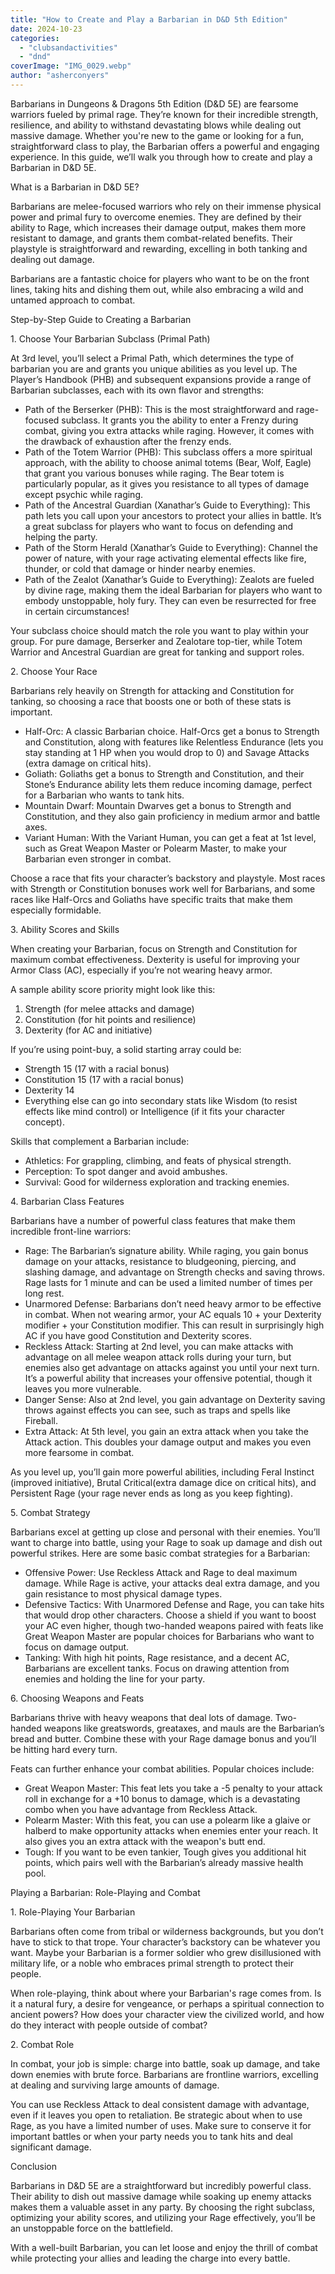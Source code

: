 ```yaml
---
title: "How to Create and Play a Barbarian in D&D 5th Edition"
date: 2024-10-23
categories: 
  - "clubsandactivities"
  - "dnd"
coverImage: "IMG_0029.webp"
author: "asherconyers"
---
```


Barbarians in Dungeons & Dragons 5th Edition (D&D 5E) are fearsome warriors fueled by primal rage. They’re known for their incredible strength, resilience, and ability to withstand devastating blows while dealing out massive damage. Whether you're new to the game or looking for a fun, straightforward class to play, the Barbarian offers a powerful and engaging experience. In this guide, we’ll walk you through how to create and play a Barbarian in D&D 5E.

What is a Barbarian in D&D 5E?

Barbarians are melee-focused warriors who rely on their immense physical power and primal fury to overcome enemies. They are defined by their ability to Rage, which increases their damage output, makes them more resistant to damage, and grants them combat-related benefits. Their playstyle is straightforward and rewarding, excelling in both tanking and dealing out damage.

Barbarians are a fantastic choice for players who want to be on the front lines, taking hits and dishing them out, while also embracing a wild and untamed approach to combat.

Step-by-Step Guide to Creating a Barbarian

1\. Choose Your Barbarian Subclass (Primal Path)

At 3rd level, you’ll select a Primal Path, which determines the type of barbarian you are and grants you unique abilities as you level up. The Player’s Handbook (PHB) and subsequent expansions provide a range of Barbarian subclasses, each with its own flavor and strengths:

- Path of the Berserker (PHB): This is the most straightforward and rage-focused subclass. It grants you the ability to enter a Frenzy during combat, giving you extra attacks while raging. However, it comes with the drawback of exhaustion after the frenzy ends.
- Path of the Totem Warrior (PHB): This subclass offers a more spiritual approach, with the ability to choose animal totems (Bear, Wolf, Eagle) that grant you various bonuses while raging. The Bear totem is particularly popular, as it gives you resistance to all types of damage except psychic while raging.
- Path of the Ancestral Guardian (Xanathar’s Guide to Everything): This path lets you call upon your ancestors to protect your allies in battle. It’s a great subclass for players who want to focus on defending and helping the party.
- Path of the Storm Herald (Xanathar’s Guide to Everything): Channel the power of nature, with your rage activating elemental effects like fire, thunder, or cold that damage or hinder nearby enemies.
- Path of the Zealot (Xanathar’s Guide to Everything): Zealots are fueled by divine rage, making them the ideal Barbarian for players who want to embody unstoppable, holy fury. They can even be resurrected for free in certain circumstances!

Your subclass choice should match the role you want to play within your group. For pure damage, Berserker and Zealotare top-tier, while Totem Warrior and Ancestral Guardian are great for tanking and support roles.

2\. Choose Your Race

Barbarians rely heavily on Strength for attacking and Constitution for tanking, so choosing a race that boosts one or both of these stats is important.

- Half-Orc: A classic Barbarian choice. Half-Orcs get a bonus to Strength and Constitution, along with features like Relentless Endurance (lets you stay standing at 1 HP when you would drop to 0) and Savage Attacks (extra damage on critical hits).
- Goliath: Goliaths get a bonus to Strength and Constitution, and their Stone’s Endurance ability lets them reduce incoming damage, perfect for a Barbarian who wants to tank hits.
- Mountain Dwarf: Mountain Dwarves get a bonus to Strength and Constitution, and they also gain proficiency in medium armor and battle axes.
- Variant Human: With the Variant Human, you can get a feat at 1st level, such as Great Weapon Master or Polearm Master, to make your Barbarian even stronger in combat.

Choose a race that fits your character’s backstory and playstyle. Most races with Strength or Constitution bonuses work well for Barbarians, and some races like Half-Orcs and Goliaths have specific traits that make them especially formidable.

3\. Ability Scores and Skills

When creating your Barbarian, focus on Strength and Constitution for maximum combat effectiveness. Dexterity is useful for improving your Armor Class (AC), especially if you’re not wearing heavy armor.

A sample ability score priority might look like this:

1. Strength (for melee attacks and damage)
2. Constitution (for hit points and resilience)
3. Dexterity (for AC and initiative)

If you’re using point-buy, a solid starting array could be:

- Strength 15 (17 with a racial bonus)
- Constitution 15 (17 with a racial bonus)
- Dexterity 14
- Everything else can go into secondary stats like Wisdom (to resist effects like mind control) or Intelligence (if it fits your character concept).

Skills that complement a Barbarian include:

- Athletics: For grappling, climbing, and feats of physical strength.
- Perception: To spot danger and avoid ambushes.
- Survival: Good for wilderness exploration and tracking enemies.

4\. Barbarian Class Features

Barbarians have a number of powerful class features that make them incredible front-line warriors:

- Rage: The Barbarian’s signature ability. While raging, you gain bonus damage on your attacks, resistance to bludgeoning, piercing, and slashing damage, and advantage on Strength checks and saving throws. Rage lasts for 1 minute and can be used a limited number of times per long rest.
- Unarmored Defense: Barbarians don’t need heavy armor to be effective in combat. When not wearing armor, your AC equals 10 + your Dexterity modifier + your Constitution modifier. This can result in surprisingly high AC if you have good Constitution and Dexterity scores.
- Reckless Attack: Starting at 2nd level, you can make attacks with advantage on all melee weapon attack rolls during your turn, but enemies also get advantage on attacks against you until your next turn. It’s a powerful ability that increases your offensive potential, though it leaves you more vulnerable.
- Danger Sense: Also at 2nd level, you gain advantage on Dexterity saving throws against effects you can see, such as traps and spells like Fireball.
- Extra Attack: At 5th level, you gain an extra attack when you take the Attack action. This doubles your damage output and makes you even more fearsome in combat.

As you level up, you’ll gain more powerful abilities, including Feral Instinct (improved initiative), Brutal Critical(extra damage dice on critical hits), and Persistent Rage (your rage never ends as long as you keep fighting).

5\. Combat Strategy

Barbarians excel at getting up close and personal with their enemies. You’ll want to charge into battle, using your Rage to soak up damage and dish out powerful strikes. Here are some basic combat strategies for a Barbarian:

- Offensive Power: Use Reckless Attack and Rage to deal maximum damage. While Rage is active, your attacks deal extra damage, and you gain resistance to most physical damage types.
- Defensive Tactics: With Unarmored Defense and Rage, you can take hits that would drop other characters. Choose a shield if you want to boost your AC even higher, though two-handed weapons paired with feats like Great Weapon Master are popular choices for Barbarians who want to focus on damage output.
- Tanking: With high hit points, Rage resistance, and a decent AC, Barbarians are excellent tanks. Focus on drawing attention from enemies and holding the line for your party.

6\. Choosing Weapons and Feats

Barbarians thrive with heavy weapons that deal lots of damage. Two-handed weapons like greatswords, greataxes, and mauls are the Barbarian’s bread and butter. Combine these with your Rage damage bonus and you’ll be hitting hard every turn.

Feats can further enhance your combat abilities. Popular choices include:

- Great Weapon Master: This feat lets you take a -5 penalty to your attack roll in exchange for a +10 bonus to damage, which is a devastating combo when you have advantage from Reckless Attack.
- Polearm Master: With this feat, you can use a polearm like a glaive or halberd to make opportunity attacks when enemies enter your reach. It also gives you an extra attack with the weapon's butt end.
- Tough: If you want to be even tankier, Tough gives you additional hit points, which pairs well with the Barbarian’s already massive health pool.

Playing a Barbarian: Role-Playing and Combat

1\. Role-Playing Your Barbarian

Barbarians often come from tribal or wilderness backgrounds, but you don’t have to stick to that trope. Your character’s backstory can be whatever you want. Maybe your Barbarian is a former soldier who grew disillusioned with military life, or a noble who embraces primal strength to protect their people.

When role-playing, think about where your Barbarian's rage comes from. Is it a natural fury, a desire for vengeance, or perhaps a spiritual connection to ancient powers? How does your character view the civilized world, and how do they interact with people outside of combat?

2\. Combat Role

In combat, your job is simple: charge into battle, soak up damage, and take down enemies with brute force. Barbarians are frontline warriors, excelling at dealing and surviving large amounts of damage.

You can use Reckless Attack to deal consistent damage with advantage, even if it leaves you open to retaliation. Be strategic about when to use Rage, as you have a limited number of uses. Make sure to conserve it for important battles or when your party needs you to tank hits and deal significant damage.

Conclusion

Barbarians in D&D 5E are a straightforward but incredibly powerful class. Their ability to dish out massive damage while soaking up enemy attacks makes them a valuable asset in any party. By choosing the right subclass, optimizing your ability scores, and utilizing your Rage effectively, you’ll be an unstoppable force on the battlefield.

With a well-built Barbarian, you can let loose and enjoy the thrill of combat while protecting your allies and leading the charge into every battle.
